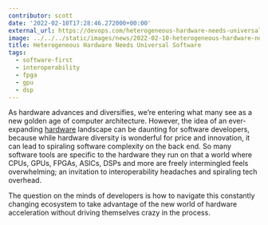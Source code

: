 ```yaml
---
contributor: scott
date: '2022-02-10T17:28:46.272000+00:00'
external_url: https://devops.com/heterogeneous-hardware-needs-universal-software/
image: ../../../static/images/news/2022-02-10-heterogeneous-hardware-needs-universal-software.webp
title: Heterogeneous Hardware Needs Universal Software
tags:
  - software-first
  - interoperability
  - fpga
  - gpu
  - dsp
---
```


As hardware advances and diversifies, we’re entering what many see as a new golden age of computer architecture.
However, the idea of an ever-expanding [hardware](https://devops.com/?s=hardware) landscape can be daunting for software
developers, because while hardware diversity is wonderful for price and innovation, it can lead to spiraling software
complexity on the back end. So many software tools are specific to the hardware they run on that a world where CPUs,
GPUs, FPGAs, ASICs, DSPs and more are freely intermingled feels overwhelming; an invitation to interoperability
headaches and spiraling tech overhead.

The question on the minds of developers is how to navigate this constantly changing ecosystem to take advantage of the
new world of hardware acceleration without driving themselves crazy in the process.
